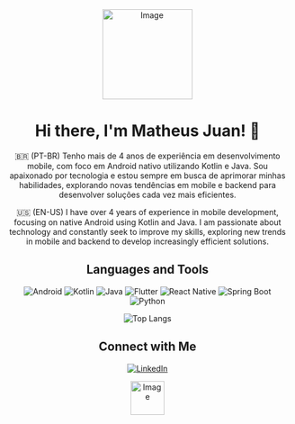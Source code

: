 <div align="center">
  <img width="160" alt="Image" src="https://github.com/user-attachments/assets/0c35a15e-013c-461f-9866-20b4f84a10a6" />

  <h1>Hi there, I'm Matheus Juan! 👋</h1>

  <p>
    🇧🇷 (PT-BR) Tenho mais de 4 anos de experiência em desenvolvimento mobile, com foco em Android nativo utilizando Kotlin e Java. Sou apaixonado por tecnologia e estou sempre em busca de aprimorar minhas habilidades, explorando novas tendências em mobile e backend para desenvolver soluções cada vez mais eficientes.
   
  🇺🇸 (EN-US) I have over 4 years of experience in mobile development, focusing on native Android using Kotlin and Java. I am passionate about technology and constantly seek to improve my skills, exploring new trends in mobile and backend to develop increasingly efficient solutions.
  </p>


## Languages and Tools

![Android](https://img.shields.io/badge/Android-222222?style=flat-square&logo=Android&logoColor=3DDC84)
![Kotlin](https://img.shields.io/badge/Kotlin-222222?style=flat-square&logo=Kotlin&logoColor=7F52FF)
![Java](https://img.shields.io/badge/Java-222222?style=flat-square&logo=openjdk&logoColor=ED8B00)
![Flutter](https://img.shields.io/badge/Flutter-222222?style=flat-square&logo=Flutter&logoColor=02569B)
![React Native](https://img.shields.io/badge/React%20Native-222222?style=flat-square&logo=React&logoColor=61DAFB)
![Spring Boot](https://img.shields.io/badge/Spring%20Boot-222222?style=flat-square&logo=Spring&logoColor=6DB33F)
![Python](https://img.shields.io/badge/Python-222222?style=flat&logo=Python&logoColor=ffdd54)

![Top Langs](https://github-readme-stats-git-masterrstaa-rickstaa.vercel.app/api/top-langs/?username=matheusjuan1&layout=compact&bg_color=000&border_color=78C0E0&title_color=78C0E0&text_color=FFF&hide=dockerfile)

## Connect with Me

[![LinkedIn](https://img.shields.io/badge/-LinkedIn-0077B5?style=flat-square&logo=linkedin&logoColor=white)](https://www.linkedin.com/in/matheusjuan1/)

<img width="60" alt="Image" src="https://github.com/user-attachments/assets/efd1d014-148c-4ae8-8dbd-81850fadf9ba" />
  
</div>
<!--
**matheusjuan1/matheusjuan1** is a ✨ _special_ ✨ repository because its `README.md` (this file) appears on your GitHub profile.

Here are some ideas to get you started:

- 🔭 I’m currently working on ...
- 🌱 I’m currently learning ...
- 👯 I’m looking to collaborate on ...
- 🤔 I’m looking for help with ...
- 💬 Ask me about ...
- 📫 How to reach me: ...
- 😄 Pronouns: ...
- ⚡ Fun fact: ...
-->

